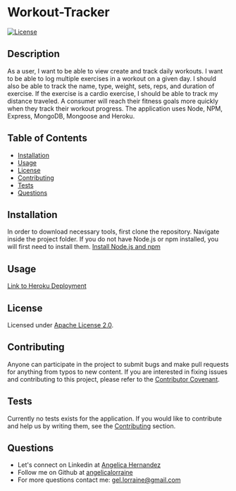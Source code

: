 # Workout-Tracker

[![License](https://img.shields.io/badge/License-Apache%202.0-blue.svg)](https://opensource.org/licenses/Apache-2.0)

## Description

As a user, I want to be able to view create and track daily workouts. I want to be able to log multiple exercises in a workout on a given day. I should also be able to track the name, type, weight, sets, reps, and duration of exercise. If the exercise is a cardio exercise, I should be able to track my distance traveled. A consumer will reach their fitness goals more quickly when they track their workout progress. The application uses Node, NPM, Express, MongoDB, Mongoose and Heroku.

## Table of Contents

- [Installation](#installation)
- [Usage](#usage)
- [License](#license)
- [Contributing](#contributing)
- [Tests](#tests)
- [Questions](#questions)

## Installation

In order to download necessary tools, first clone the repository. Navigate inside the project folder. If you do not have Node.js or npm installed, you will first need to install them.
[Install Node.js and npm](https://docs.npmjs.com/downloading-and-installing-node-js-and-npm)

## Usage

[Link to Heroku Deployment](https://workout-tracker-alh.herokuapp.com/)

## License

Licensed under [Apache License 2.0](https://www.apache.org/licenses/LICENSE-2.0.html).

## Contributing

Anyone can participate in the project to submit bugs and make pull requests for anything from typos to new content.
If you are interested in fixing issues and contributing to this project, please refer to the [Contributor Covenant](https://www.contributor-covenant.org/).

## Tests

Currently no tests exists for the application.
If you would like to contribute and help us by writing them, see the [Contributing](#contributing) section.

## Questions

- Let's connect on Linkedin at [Angelica Hernandez](https://www.linkedin.com/in/angelica-hernandez-/)
- Follow me on Github at [angelicalorraine](http://github.com/angelicalorraine)
- For more questions contact me: gel.lorraine@gmail.com
